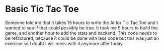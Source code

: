 # Basic Tic Tac Toe

Someone told me that it takes 15 hours to write the AI for Tic Tac Toe and I wanted to see if that could possibly be true.  It took me 5 hours to build the game, and another hour to add the stats and backend.  This code needs to be refactored, because it could be done with less code but this was just an exercise so I doubt I will mess with it anymore after today.